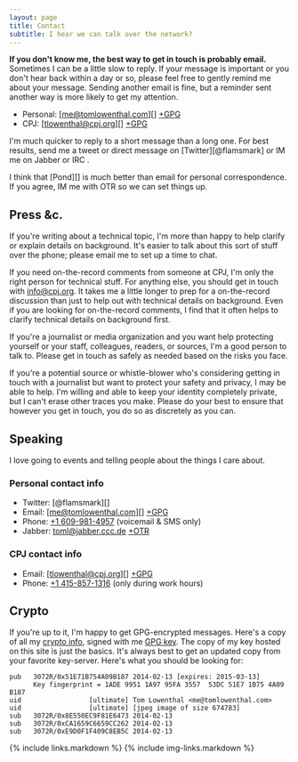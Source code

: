 ```yaml
---
layout: page
title: Contact
subtitle: I hear we can talk over the network?
---
```


<!--<img class="flex-illustration" src="{{site.url}}/img/tom-lowenthal.jpg" alt="Photo of Tom Lowenthal">-->

**If you don't know me, the best way to get in touch is probably email.** Sometimes I can be a little slow to reply. If your message is important or you don't hear back within a day or so, please feel free to gently remind me about your message. Sending another email is fine, but a reminder sent another way is more likely to get my attention.

* Personal: [me@tomlowenthal.com][] [+GPG]({{site.url}}/id.txt)  
* CPJ: [tlowenthal@cpj.org][] [+GPG]({{site.url}}/id.txt)  


I'm much quicker to reply to a short message than a long one. For best results, send me a tweet or direct message on [Twitter][@flamsmark] or IM me on Jabber or IRC .

I think that [Pond][] is much better than email for personal correspondence. If you agree, IM me with OTR so we can set things up.



Press &c.
---------

If you're writing about a technical topic, I'm more than happy to help clarify or explain details on background. It's easier to talk about this sort of stuff over the phone; please email me to set up a time to chat.

If you need on-the-record comments from someone at CPJ, I'm only the right person for technical stuff. For anything else, you should get in touch with <info@cpj.org>. It takes me a little longer to prep for a on-the-record discussion than just to help out with technical details on background. Even if you are looking for on-the-record comments, I find that it often helps to clarify technical details on background first.

If you're a journalist or media organization and you want help protecting yourself or your staff, colleagues, readers, or sources, I'm a good person to talk to. Please get in touch as safely as needed based on the risks you face.

If you're a potential source or whistle-blower who's considering getting in touch with a journalist but want to protect your safety and privacy, I may be able to help. I'm willing and able to keep your identity completely private, but I can't erase other traces you make. Please do your best to ensure that however you get in touch, you do so as discretely as you can.



Speaking
--------

I love going to events and telling people about the things I care about.



### Personal contact info
* Twitter: [@flamsmark][]  
* Email: [me@tomlowenthal.com][] [+GPG]({{site.url}}/id.txt)  
* Phone: [+1 609-981-4957](tel:1-609-981-4957) (voicemail & SMS only)  
* Jabber: [toml@jabber.ccc.de](xmpp://toml@jabber.ccc.de) [+OTR]({{site.url}}/id.txt)  

<!-- * IRC: StrangeCharm on [irc.oftc.net](ircs://irc.oftc.net:6697) or [chat.freenode.net](ircs://irc.mozilla.org:6697) [+OTR]({{site.url}}/id.txt) -->

### CPJ contact info

* Email: [tlowenthal@cpj.org][] [+GPG]({{site.url}}/id.txt)  
* Phone: [+1 415-857-1316](tel:1-415-857-1316) (only during work hours)



## Crypto

If you're up to it, I'm happy to get GPG-encrypted messages. Here's a copy of all my [crypto info]({{site.url}}crypto.html), signed with me [GPG key]({{site.url}}key.asc). The copy of my key hosted on this site is just the basics. It's always best to get an updated copy from your favorite key-server. Here's what you should be looking for:

~~~~~
pub   3072R/0x51E71B754A09B187 2014-02-13 [expires: 2015-03-13]
      Key fingerprint = 1ADE 9951 1A97 95FA 3557  53DC 51E7 1B75 4A09 B187
uid                 [ultimate] Tom Lowenthal <me@tomlowenthal.com>
uid                 [ultimate] [jpeg image of size 674783]
sub   3072R/0x8E550EC9F81E6473 2014-02-13
sub   3072R/0xCA1659C6659CC262 2014-02-13
sub   3072R/0xE9D0F1F409C8EB5C 2014-02-13
~~~~~




   
   {% include links.markdown %}
   {% include img-links.markdown %}
